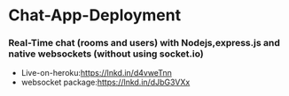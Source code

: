 # Chat-App-Deployment

### Real-Time chat (rooms and users) with Nodejs,express.js and native websockets (without using socket.io)

-   Live-on-heroku:https://lnkd.in/d4vweTnn
-   websocket package:https://lnkd.in/dJbG3VXx
